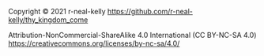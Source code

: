 Copyright © 2021 r-neal-kelly
https://github.com/r-neal-kelly/thy_kingdom_come

Attribution-NonCommercial-ShareAlike 4.0 International (CC BY-NC-SA 4.0)
https://creativecommons.org/licenses/by-nc-sa/4.0/
